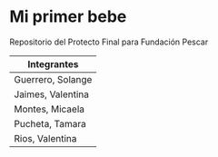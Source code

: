 # Mi primer bebe
Repositorio del Protecto Final para Fundación Pescar 

|       Integrantes      |
|------------------------|
|Guerrero, Solange       |
|Jaimes, Valentina		 |
|Montes, Micaela         |
|Pucheta, Tamara         |
|Rios, Valentina         |